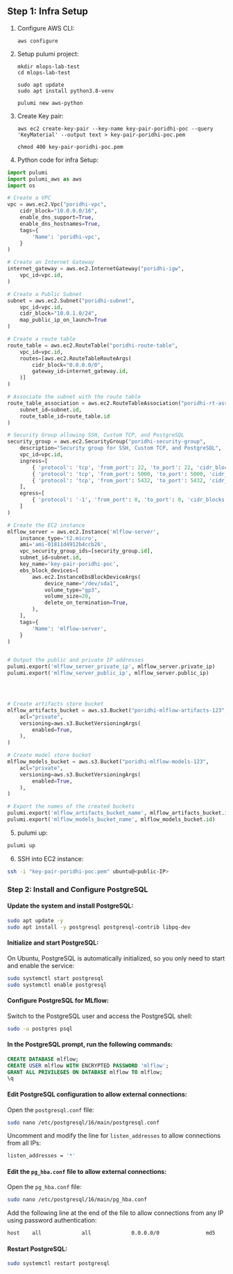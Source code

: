 
## Step 1: Infra Setup

1. Configure AWS CLI:
    ```
    aws configure
    ```

2. Setup pulumi project:
    ```
    mkdir mlops-lab-test
    cd mlops-lab-test
    ```

    ```
    sudo apt update
    sudo apt install python3.8-venv
    ```

    ```
    pulumi new aws-python
    ```

3. Create Key pair:
    ```
    aws ec2 create-key-pair --key-name key-pair-poridhi-poc --query 'KeyMaterial' --output text > key-pair-poridhi-poc.pem
    ```

    ```
    chmod 400 key-pair-poridhi-poc.pem
    ```

4. Python code for infra Setup: 

```python
import pulumi
import pulumi_aws as aws
import os

# Create a VPC
vpc = aws.ec2.Vpc("poridhi-vpc",
    cidr_block="10.0.0.0/16",
    enable_dns_support=True,
    enable_dns_hostnames=True,
    tags={
        'Name': 'poridhi-vpc',
    }
)

# Create an Internet Gateway
internet_gateway = aws.ec2.InternetGateway("poridhi-igw",
    vpc_id=vpc.id,
)

# Create a Public Subnet
subnet = aws.ec2.Subnet("poridhi-subnet",
    vpc_id=vpc.id,
    cidr_block="10.0.1.0/24",
    map_public_ip_on_launch=True
)

# Create a route table
route_table = aws.ec2.RouteTable("poridhi-route-table",
    vpc_id=vpc.id,
    routes=[aws.ec2.RouteTableRouteArgs(
        cidr_block="0.0.0.0/0",
        gateway_id=internet_gateway.id,
    )]
)

# Associate the subnet with the route table
route_table_association = aws.ec2.RouteTableAssociation("poridhi-rt-association",
    subnet_id=subnet.id,
    route_table_id=route_table.id
)

# Security Group allowing SSH, Custom TCP, and PostgreSQL
security_group = aws.ec2.SecurityGroup("poridhi-security-group",
    description="Security group for SSH, Custom TCP, and PostgreSQL",
    vpc_id=vpc.id,
    ingress=[
        { 'protocol': 'tcp', 'from_port': 22, 'to_port': 22, 'cidr_blocks': ["0.0.0.0/0"] },
        { 'protocol': 'tcp', 'from_port': 5000, 'to_port': 5000, 'cidr_blocks': ["0.0.0.0/0"] },
        { 'protocol': 'tcp', 'from_port': 5432, 'to_port': 5432, 'cidr_blocks': ["0.0.0.0/0"] }
    ],
    egress=[
        { 'protocol': '-1', 'from_port': 0, 'to_port': 0, 'cidr_blocks': ['0.0.0.0/0'] }
    ]
)

# Create the EC2 instance
mlflow_server = aws.ec2.Instance('mlflow-server',
    instance_type='t2.micro',
    ami='ami-01811d4912b4ccb26',
    vpc_security_group_ids=[security_group.id],
    subnet_id=subnet.id,
    key_name='key-pair-poridhi-poc', 
    ebs_block_devices=[
        aws.ec2.InstanceEbsBlockDeviceArgs(
            device_name="/dev/sda1",
            volume_type="gp3",
            volume_size=20,
            delete_on_termination=True,
        ),
    ],
    tags={
        'Name': 'mlflow-server',
    }
)


# Output the public and private IP addresses
pulumi.export('mlflow_server_private_ip', mlflow_server.private_ip)
pulumi.export('mlflow_server_public_ip', mlflow_server.public_ip)




# Create artifacts store bucket
mlflow_artifacts_bucket = aws.s3.Bucket("poridhi-mlflow-artifacts-123",
    acl="private",  
    versioning=aws.s3.BucketVersioningArgs(
        enabled=True,
    ),
)

# Create model store bucket
mlflow_models_bucket = aws.s3.Bucket("poridhi-mlflow-models-123",
    acl="private",  
    versioning=aws.s3.BucketVersioningArgs(
        enabled=True,
    ),
)

# Export the names of the created buckets
pulumi.export('mlflow_artifacts_bucket_name', mlflow_artifacts_bucket.id)
pulumi.export('mlflow_models_bucket_name', mlflow_models_bucket.id)
```


5. pulumi up:

```bash
pulumi up
```


6. SSH into EC2 instance:

```bash
ssh -i "key-pair-poridhi-poc.pem" ubuntu@<public-IP>
```






### Step 2: Install and Configure PostgreSQL

#### Update the system and install PostgreSQL:

```bash
sudo apt update -y
sudo apt install -y postgresql postgresql-contrib libpq-dev
```

#### Initialize and start PostgreSQL:

On Ubuntu, PostgreSQL is automatically initialized, so you only need to start and enable the service:

```bash
sudo systemctl start postgresql
sudo systemctl enable postgresql
```

#### Configure PostgreSQL for MLflow:

Switch to the PostgreSQL user and access the PostgreSQL shell:

```bash
sudo -u postgres psql
```

#### In the PostgreSQL prompt, run the following commands:

```sql
CREATE DATABASE mlflow;
CREATE USER mlflow WITH ENCRYPTED PASSWORD 'mlflow';
GRANT ALL PRIVILEGES ON DATABASE mlflow TO mlflow;
\q
```

#### Edit PostgreSQL configuration to allow external connections:

Open the `postgresql.conf` file:

```bash
sudo nano /etc/postgresql/16/main/postgresql.conf
```

Uncomment and modify the line for `listen_addresses` to allow connections from all IPs:

```bash
listen_addresses = '*'
```

#### Edit the `pg_hba.conf` file to allow external connections:

Open the `pg_hba.conf` file:

```bash
sudo nano /etc/postgresql/16/main/pg_hba.conf
```

Add the following line at the end of the file to allow connections from any IP using password authentication:

```bash
host    all             all             0.0.0.0/0               md5
```

#### Restart PostgreSQL:

```bash
sudo systemctl restart postgresql
```